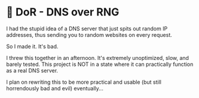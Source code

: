 # 🔗 DoR - DNS over RNG

I had the stupid idea of a DNS server that just spits out random IP addresses, thus sending you to random websites on every request.

So I made it. It's bad.

I threw this together in an afternoon. It's extremely unoptimized, slow, and barely tested. This project is NOT in a state where it can practically function as a real DNS server.

I plan on rewriting this to be more practical and usable (but still horrendously bad and evil) eventually...
